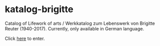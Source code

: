 # katalog-brigitte

Catalog of Lifework of arts / Werkkatalog zum Lebenswerk von Brigitte
Reuter (1940-2017).  Currently, only available in German language.

Click [here](https://soundpaint.github.io/katalog-brigitte) to enter.

